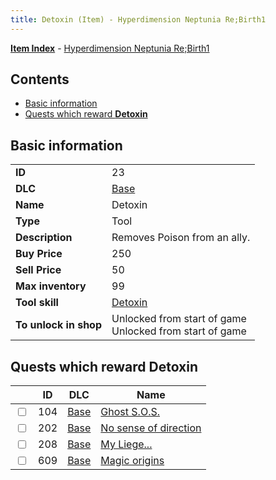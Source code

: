 ```yaml
---
title: Detoxin (Item) - Hyperdimension Neptunia Re;Birth1
---
```


[**Item Index**](/neptunia/rb1/item/index.html) - [Hyperdimension Neptunia Re;Birth1](/neptunia/rb1)

## Contents

- [Basic information](#basic-information)
- [Quests which reward **Detoxin**](#quests-which-reward-detoxin)

## Basic information

|   |   |
| -- | -- |
| **ID** | 23 |
| **DLC** | [Base](/neptunia/rb1/dlc/1-base.html) |
| **Name** | Detoxin |
| **Type** | Tool |
| **Description** | Removes Poison from an ally. |
| **Buy Price** | 250 |
| **Sell Price** | 50 |
| **Max inventory** | 99 |
| **Tool skill** | [Detoxin](/neptunia/rb1/skill/1-10023-detoxin.html) |
| **To unlock in shop** | Unlocked from start of game<br />Unlocked from start of game |


## Quests which reward **Detoxin**

|    | ID | DLC | Name |
| -- | -- | --- | ---- |
| <input type="checkbox" id="rb1-quest-1-104" class="trackbox" /> | 104 | [Base](/neptunia/rb1/dlc/1-base.html) | [Ghost S.O.S.](/neptunia/rb1/quest/1-104-ghost-s-o-s.html) |
| <input type="checkbox" id="rb1-quest-1-202" class="trackbox" /> | 202 | [Base](/neptunia/rb1/dlc/1-base.html) | [No sense of direction](/neptunia/rb1/quest/1-202-no-sense-of-direction.html) |
| <input type="checkbox" id="rb1-quest-1-208" class="trackbox" /> | 208 | [Base](/neptunia/rb1/dlc/1-base.html) | [My Liege...](/neptunia/rb1/quest/1-208-my-liege.html) |
| <input type="checkbox" id="rb1-quest-1-609" class="trackbox" /> | 609 | [Base](/neptunia/rb1/dlc/1-base.html) | [Magic origins](/neptunia/rb1/quest/1-609-magic-origins.html) |
